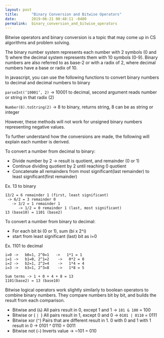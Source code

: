 ```yaml
---
layout: post
title:      "Binary Conversion and Bitwise Operators"
date:       2019-06-21 00:48:11 -0400
permalink:  binary_conversion_and_bitwise_operators
---
```



Bitwise operators and binary conversion is a topic that may come up in CS algorithms and problem solving. 

The binary number system represents each number with 2 symbols (0 and 1) where the decimal system represents them with 10 symbols (0-9). Binary numbers are also referred to as base-2 or with a radix of 2, where decimal numbers have a base or radix of 10.

In javascript, you can use the following functions to convert binary numbers to decimal and decimal numbers to binary

`parseInt(‘10001’, 2)` -> 10001 to decimal, second argument reads number or string in that radix (2)

`Number(8).toString(2)` -> 8 to binary, returns string, 8 can be as string or integer

However, these methods will not work for unsigned binary numbers representing negative values.

To further understand how the conversions are made, the following will explain each number is derived.

To convert a number from decimal to binary:
* Divide number by 2 -> result is quotient, and remainder (0 or 1)
* Continue dividing quotient by 2 until reaching 0 quotient
* Concatenate all remainders from most significant(last remainder) to least significant(first remainder)

Ex. 13 to binary
```
13/2 = 6 remainder 1 (first, least significant)
 -> 6/2 = 3 remainder 0 
   -> 3/2 = 1 remainder 1 
      -> 1/2 = 0 remainder 1 (last, most significant)
13 (base10) = 1101 (base2)
```

To convert a number from binary to decimal:
* For each bit bi (0 or 1), sum (bi x 2^i) 
* start from least significant (last) bit  as i=0

Ex. 1101 to decimal
```
i=0 ->   b0=1, 2^0=1   ->   1*1 = 1
i=1 ->   b1=0, 2^1=2    ->   0*2 = 0
i=2 ->   b2=1, 2^2=4    ->   1*4 = 4
i=3 ->   b3=1, 2^3=8    ->   1*8 = 5

Sum terms -> 1 + 0 + 4 + 8 = 13 
1101(base2) = 13 (base10)
``` 

Bitwise logical operators work slightly similarly to boolean operators to combine binary numbers. They compare numbers bit by bit, and builds the result from each comparison.

* Bitwise and (`&`)
All pairs result in 0, except 1 and 1 -> `101 & 100` = 100
* Bitwise or ( `| `)
All pairs result in 1, except 0 and 0 -> `0101 | 0110` = 0111
* Bitwise xor (`^`)
Pairs that are different result in 1. 0 with 0 and 1 with 1 result in 0 -> 0101 ^ 0110 = 0011
* Bitwise not (`~`)
Inverts value -> ~101 = 010

